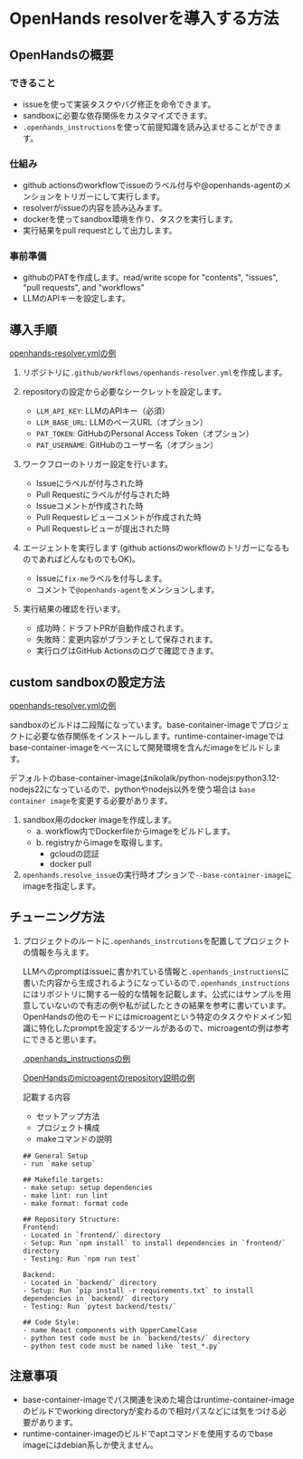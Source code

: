 # OpenHands resolverを導入する方法

## OpenHandsの概要
### できること
- issueを使って実装タスクやバグ修正を命令できます。
- sandboxに必要な依存関係をカスタマイズできます。
- `.openhands_instructions`を使って前提知識を読み込ませることができます。

### 仕組み
- github actionsのworkflowでissueのラベル付与や@openhands-agentのメンションをトリガーにして実行します。
- resolverがissueの内容を読み込みます。
- dockerを使ってsandbox環境を作り、タスクを実行します。
- 実行結果をpull requestとして出力します。

### 事前準備
- githubのPATを作成します。read/write scope for "contents", "issues", "pull requests", and "workflows"
- LLMのAPIキーを設定します。

## 導入手順
[openhands-resolver.ymlの例](https://github.com/All-Hands-AI/OpenHands/blob/main/.github/workflows/openhands-resolver.yml)
1. リポジトリに`.github/workflows/openhands-resolver.yml`を作成します。
2. repositoryの設定から必要なシークレットを設定します。
   - `LLM_API_KEY`: LLMのAPIキー（必須）
   - `LLM_BASE_URL`: LLMのベースURL（オプション）
   - `PAT_TOKEN`: GitHubのPersonal Access Token（オプション）
   - `PAT_USERNAME`: GitHubのユーザー名（オプション）

3. ワークフローのトリガー設定を行います。
   - Issueにラベルが付与された時
   - Pull Requestにラベルが付与された時
   - Issueコメントが作成された時
   - Pull Requestレビューコメントが作成された時
   - Pull Requestレビューが提出された時

4. エージェントを実行します (github actionsのworkflowのトリガーになるものであればどんなものでもOK)。
   - Issueに`fix-me`ラベルを付与します。
   - コメントで`@openhands-agent`をメンションします。

5. 実行結果の確認を行います。
   - 成功時：ドラフトPRが自動作成されます。
   - 失敗時：変更内容がブランチとして保存されます。
   - 実行ログはGitHub Actionsのログで確認できます。

## custom sandboxの設定方法
[openhands-resolver.ymlの例](https://github.com/Tetsu-is/openhands-actions-test/blob/main/.github/workflows/openhands-resolver.yml)

sandboxのビルドは二段階になっています。base-container-imageでプロジェクトに必要な依存関係をインストールします。runtime-container-imageではbase-container-imageをベースにして開発環境を含んだimageをビルドします。

デフォルトのbase-container-imageはnikolaik/python-nodejs:python3.12-nodejs22になっているので、pythonやnodejs以外を使う場合は
`base container image`を変更する必要があります。
1. sandbox用のdocker imageを作成します。
   - a. workflow内でDockerfileからimageをビルドします。
   - b. registryからimageを取得します。
      - gcloudの認証
      - docker pull
2. `openhands.resolve_issue`の実行時オプションで`--base-container-image`にimageを指定します。

## チューニング方法
1. プロジェクトのルートに`.openhands_instrcutions`を配置してプロジェクトの情報を与えます。

   LLMへのpromptはissueに書かれている情報と`.openhands_instructions`に書いた内容から生成されるようになっているので`.openhands_instructions`にはリポジトリに関する一般的な情報を記載します。公式にはサンプルを用意していないので有志の例や私が試したときの結果を参考に書いています。OpenHandsの他のモードにはmicroagentという特定のタスクやドメイン知識に特化したpromptを設定するツールがあるので、microagentの例は参考にできると思います。

   [.openhands_instructionsの例](https://github.com/zachmayer/caretEnsemble/blob/main/.openhands_instructions)

   [OpenHandsのmicroagentのrepository説明の例](https://github.com/All-Hands-AI/OpenHands/blob/main/.openhands/microagents/repo.md)

   
   記載する内容
   
   - セットアップ方法
   - プロジェクト構成
   - makeコマンドの説明
   ```
   ## General Setup
   - run `make setup`

   ## Makefile targets:
   - make setup: setup dependencies
   - make lint: run lint
   - make format: format code

   ## Repository Structure:
   Frontend:
   - Located in `frontend/` directory
   - Setup: Run `npm install` to install dependencies in `frontend/` directory
   - Testing: Run `npm run test`

   Backend:
   - Located in `backend/` directory
   - Setup: Run `pip install -r requirements.txt` to install dependencies in `backend/` directory
   - Testing: Run `pytest backend/tests/`

   ## Code Style:
   - name React components with UpperCamelCase
   - python test code must be in `backend/tests/` directory
   - python test code must be named like `test_*.py`
   ```

## 注意事項
- base-container-imageでパス関連を決めた場合はruntime-container-imageのビルドでworking directoryが変わるので相対パスなどには気をつける必要があります。
- runtime-container-imageのビルドでaptコマンドを使用するのでbase imageにはdebian系しか使えません。
